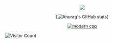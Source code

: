 <div id="title" align=center>
  
![](https://cdn.luogu.com.cn/upload/image_hosting/p6ztii1a.png)

[![Anurag's GitHub stats](https://github-readme-stats.vercel.app/api?username=CompJIN&show_icons=true&theme=tokyonight)]

[![modern cpp](https://img.shields.io/badge/code-Modern%20C++-blue)](https://learn.microsoft.com/zh-cn/cpp/cpp/welcome-back-to-cpp-modern-cpp) 

</div>


![Visitor Count](https://profile-counter.glitch.me/CompJIN/count.svg)



